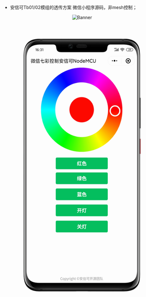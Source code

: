 - 安信可Tb01/02模组的透传方案 微信小程序源码，非mesh控制；

<p align="center">
  <img src="https://docs.ai-thinker.com/_media/aicloud/mini_nodemcu.png"  alt="Banner"  width="300px" height="168px"  />
</p>

<p align="center">
  <img src="/images/aithinker-mini.png"  alt="Banner" />
</p>


